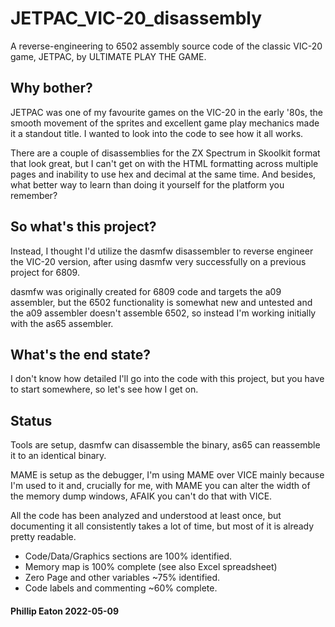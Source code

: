 # JETPAC_VIC-20_disassembly

A reverse-engineering to 6502 assembly source code of the classic VIC-20 game, JETPAC, by ULTIMATE PLAY THE GAME.


## Why bother?

JETPAC was one of my favourite games on the VIC-20 in the early '80s, the smooth movement of the sprites and excellent game play mechanics made it a standout title. I wanted to look into the code to see how it all works.

There are a couple of disassemblies for the ZX Spectrum in Skoolkit format that look great, but I can't get on with the HTML formatting across multiple pages and inability to use hex and decimal at the same time. And besides, what better way to learn than doing it yourself for the platform you remember?

## So what's this project?

Instead, I thought I'd utilize the dasmfw disassembler to reverse engineer the VIC-20 version, after using dasmfw very successfully on a previous project for 6809.

dasmfw was originally created for 6809 code and targets the a09 assembler, but the 6502 functionality is somewhat new and untested and the a09 assembler doesn't assemble 6502, so instead I'm working initially with the as65 assembler.

## What's the end state?

I don't know how detailed I'll go into the code with this project, but you have to start somewhere, so let's see how I get on.

## Status

Tools are setup, dasmfw can disassemble the binary, as65 can reassemble it to an identical binary.

MAME is setup as the debugger, I'm using MAME over VICE mainly because I'm used to it and, crucially for me, with MAME you can alter the width of the memory dump windows, AFAIK you can't do that with VICE.

All the code has been analyzed and understood at least once, but documenting it all consistently takes a lot of time, but most of it is already pretty readable.

- Code/Data/Graphics sections are 100% identified.
- Memory map is 100% complete (see also Excel spreadsheet)
- Zero Page and other variables ~75% identified.
- Code labels and commenting ~60% complete.

#### Phillip Eaton 2022-05-09
